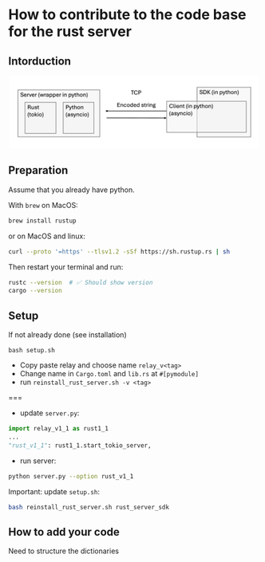 # How to contribute to the code base for the rust server

## Intorduction

<p align="center">
<img width="500px" src="../img/protocol_v1.png" />
</p>

## Preparation
Assume that you already have python. 

With `brew` on MacOS:
```bash
brew install rustup
```
or on MacOS and linux:
```bash
curl --proto '=https' --tlsv1.2 -sSf https://sh.rustup.rs | sh
```
Then restart your terminal and run:
```bash
rustc --version  # ✅ Should show version
cargo --version
```

## Setup

If not already done (see installation)
```
bash setup.sh
```

- Copy paste relay and choose name `relay_v<tag>`
- Change name in `Cargo.toml` and `lib.rs` at `#[pymodule]`
- run `reinstall_rust_server.sh -v <tag>`

===
- update `server.py`:
```python
import relay_v1_1 as rust1_1
...
"rust_v1_1": rust1_1.start_tokio_server,
```
- run server:
```bash
python server.py --option rust_v1_1
```

Important: update `setup.sh`:
```bash
bash reinstall_rust_server.sh rust_server_sdk
```

## How to add your code

Need to structure the dictionaries